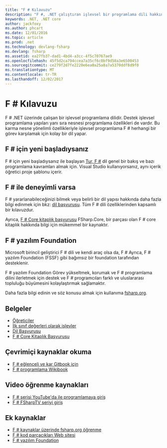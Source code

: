 ```yaml
---
title: "F # Kılavuzu"
description: "F #, .NET çalıştıran işlevsel bir programlama dili hakkında bilgi edinin."
keywords: .NET, .NET core
author: jackfoxy
ms.author: phcart
ms.date: 12/01/2016
ms.topic: article
ms.prod: .net
ms.technology: devlang-fsharp
ms.devlang: fsharp
ms.assetid: ea27fb37-dad1-4bd4-a3cc-4f5c70767ae9
ms.openlocfilehash: 45f5d2ca794ccea7a35cf6c0bf9d58a3e6500453
ms.sourcegitcommit: ce279f2d7fe2220e6ea0a25a8a7a5370ddf8d9f0
ms.translationtype: MT
ms.contentlocale: tr-TR
ms.lasthandoff: 12/02/2017
---
```

# <a name="f-guide"></a>F # Kılavuzu

F # .NET üzerinde çalışan bir işlevsel programlama dilidir.  Destek işlevsel programlama yapıları yanı sıra nesnesi programlama özellikleri de vardır.  Bu karma nesne yönelimli özellikleriyle işlevsel programlama F # herhangi bir görev karşılamak için kolay bir dil yapar.

## <a name="if-youre-new-to-f"></a>F # için yeni başladıysanız #

F # için yeni başladıysanız ile başlayan [Tur, F #](tour.md) dil genel bir bakış ve bazı programlama kavramları almak için.  Visual Studio kullanıyorsanız, aynı içerik öğretici proje şablonu içerir.

## <a name="if-youre-experienced-with-f"></a>F # ile deneyimli varsa #

F # yararlanabileceğinizi bilmek veya belirli bir dil yapısı hakkında daha fazla bilgi edinmek için bkz: [dil başvurusu](language-reference/index.md).  Tüm F # dili özelliklerinden kapsamlı bir kılavuzdur.

Ayrıca, [F # Core kitaplık başvurusu](https://msdn.microsoft.com/visualfsharpdocs/conceptual/fsharp-core-library-reference) FSharp.Core, bir parçası olan F # core kitaplık hakkında bilgi için mükemmel bir kaynaktır.

## <a name="the-f-software-foundation"></a>F # yazılım Foundation

Microsoft birincil geliştirici F # dili ve kendi araç olsa da, F # Ayrıca, F # yazılım Foundation (FSSF) gibi bağımsız bir foundation tarafından desteklenir.

F # yazılım Foundation Görev yükseltmek, korumak ve F # programlama dilini ilerletmek için destek ve F # programcıları farklı ve uluslararası topluluğu büyümesini kolaylaştırmak sağlamaktır.

Daha fazla bilgi edinin ve söz konusu almak için kullanıma [fsharp.org](http://fsharp.org).

## <a name="documentation"></a>Belgeler

* [Öğreticiler](tutorials/getting-started/index.md)
* [İlk sınıf değerleri olarak işlevler](introduction-to-functional-programming/functions-as-first-class-values.md)<!--[Introduction to Functional Programming](introduction-to-functional-programming/index.md)-->
* [Dil Başvurusu](language-reference/index.md)
* [F # Core Kitaplık Başvurusu](https://msdn.microsoft.com/visualfsharpdocs/conceptual/fsharp-core-library-reference)

## <a name="online-reading-resources"></a>Çevrimiçi kaynaklar okuma

* [F # eğlenceli ve kar Gitbook için](https://swlaschin.gitbooks.io/fsharpforfunandprofit/content/) 
* [F # programlama Wikibook](https://en.wikibooks.org/wiki/F_Sharp_Programming)

## <a name="video-learning-resources"></a>Video öğrenme kaynakları

* [F # serisi YouTube'da ile programlamaya giriş](https://www.youtube.com/watch?v=Teak30_pXHk&list=PLEoMzSkcN8oNiJ67Hd7oRGgD1d4YBxYGC)
* [F # FSharpTV seriyi giriş](https://fsharp.tv/courses/fsharp-programming-intro/)

## <a name="further-resources"></a>Ek kaynaklar

* [F # kaynaklar üzerinde fsharp.org öğrenme](http://fsharp.org/learn.html)
* [F # kod parçacıkları Web sitesi](http://www.fssnip.net)
* [F # yazılım Foundation](http://fsharp.org)